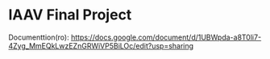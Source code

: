 # IAAV Final Project

Documenttion(ro): https://docs.google.com/document/d/1UBWpda-a8T0li7-4Zyg_MmEQkLwzEZnGRWiVP5BiLOc/edit?usp=sharing

